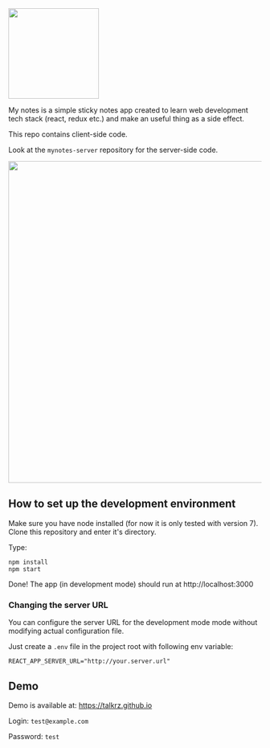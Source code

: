 <img src="https://raw.githubusercontent.com/talkrz/mynotes/master/src/logo.png" width="180">

My notes is a simple sticky notes app created to learn web development tech
stack (react, redux etc.) and make an useful thing as a side effect.

This repo contains client-side code.

Look at the `mynotes-server` repository for the server-side code.

<img src="https://raw.githubusercontent.com/talkrz/mynotes/master/src/screenshot.png" width="640">

## How to set up the development environment

Make sure you have node installed (for now it is only tested with version 7).
Clone this repository and enter it's directory.

Type:
```
npm install
npm start
```

Done! The app (in development mode) should run at http://localhost:3000

### Changing the server URL

You can configure the server URL for the development mode mode without modifying
actual configuration file.

Just create a `.env` file in the project root with following env variable:
```
REACT_APP_SERVER_URL="http://your.server.url"
```

## Demo

Demo is available at: https://talkrz.github.io

Login: `test@example.com`

Password: `test`
